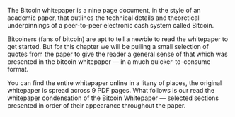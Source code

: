 The Bitcoin whitepaper is a nine page document, in the style of an academic paper, that outlines the technical details and theoretical underpinnings of a peer-to-peer electronic cash system called Bitcoin.

Bitcoiners (fans of bitcoin) are apt to tell a newbie to read the whitepaper to get started. But for this chapter we will be pulling a small selection of quotes from the paper to give the reader a general sense of that which was presented in the bitcoin whitepaper — in a much quicker-to-consume format.

You can find the entire whitepaper online in a litany of places, the original whitepaper is spread across 9 PDF pages. What follows is our read the whitepaper condensation of the Bitcoin Whitepaper — selected sections presented in order of their appearance throughout the paper.